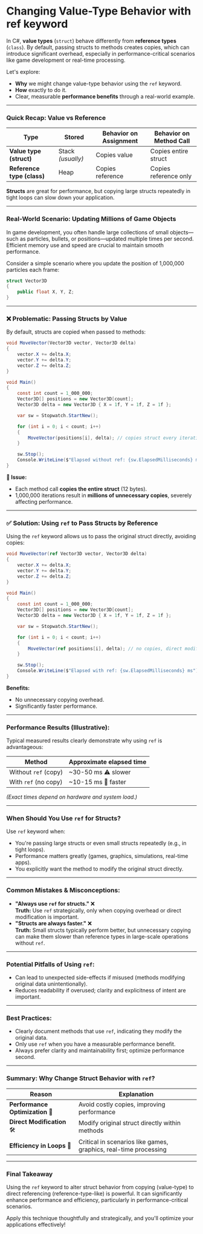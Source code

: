 # Changing Value-Type Behavior with ref keyword

In C#, **value types** (`struct`) behave differently from **reference types** (`class`). By default, passing structs to methods creates copies, which can introduce significant overhead, especially in performance-critical scenarios like game development or real-time processing.

Let's explore:

* **Why** we might change value-type behavior using the `ref` keyword.
* **How** exactly to do it.
* Clear, measurable **performance benefits** through a real-world example.

***

### **Quick Recap: Value vs Reference**

| Type                       | Stored            | Behavior on Assignment | Behavior on Method Call |
| -------------------------- | ----------------- | ---------------------- | ----------------------- |
| **Value type (struct)**    | Stack _(usually)_ | Copies value           | Copies entire struct    |
| **Reference type (class)** | Heap              | Copies reference       | Copies reference only   |

**Structs** are great for performance, but copying large structs repeatedly in tight loops can slow down your application.

***

### **Real-World Scenario: Updating Millions of Game Objects**

In game development, you often handle large collections of small objects—such as particles, bullets, or positions—updated multiple times per second. Efficient memory use and speed are crucial to maintain smooth performance.

Consider a simple scenario where you update the position of 1,000,000 particles each frame:

```csharp
struct Vector3D
{
    public float X, Y, Z;
}
```

***

### ❌ **Problematic: Passing Structs by Value**

By default, structs are copied when passed to methods:

```csharp
void MoveVector(Vector3D vector, Vector3D delta)
{
    vector.X += delta.X;
    vector.Y += delta.Y;
    vector.Z += delta.Z;
}

void Main()
{
    const int count = 1_000_000;
    Vector3D[] positions = new Vector3D[count];
    Vector3D delta = new Vector3D { X = 1f, Y = 1f, Z = 1f };

    var sw = Stopwatch.StartNew();

    for (int i = 0; i < count; i++)
    {
        MoveVector(positions[i], delta); // copies struct every iteration
    }

    sw.Stop();
    Console.WriteLine($"Elapsed without ref: {sw.ElapsedMilliseconds} ms");
}
```

**🚨 Issue:**

* Each method call **copies the entire struct** (12 bytes).
* 1,000,000 iterations result in **millions of unnecessary copies**, severely affecting performance.

***

### ✅ **Solution: Using `ref` to Pass Structs by Reference**

Using the `ref` keyword allows us to pass the original struct directly, avoiding copies:

```csharp
void MoveVector(ref Vector3D vector, Vector3D delta)
{
    vector.X += delta.X;
    vector.Y += delta.Y;
    vector.Z += delta.Z;
}

void Main()
{
    const int count = 1_000_000;
    Vector3D[] positions = new Vector3D[count];
    Vector3D delta = new Vector3D { X = 1f, Y = 1f, Z = 1f };

    var sw = Stopwatch.StartNew();

    for (int i = 0; i < count; i++)
    {
        MoveVector(ref positions[i], delta); // no copies, direct modification
    }

    sw.Stop();
    Console.WriteLine($"Elapsed with ref: {sw.ElapsedMilliseconds} ms");
}
```

**Benefits:**

* No unnecessary copying overhead.
* Significantly faster performance.

***

### **Performance Results (Illustrative):**

Typical measured results clearly demonstrate why using `ref` is advantageous:

| Method               | Approximate elapsed time |
| -------------------- | ------------------------ |
| Without `ref` (copy) | \~30-50 ms ⚠️ slower     |
| With `ref` (no copy) | \~10-15 ms 🚀 faster     |

_(Exact times depend on hardware and system load.)_

***

### **When Should You Use `ref` for Structs?**

Use `ref` keyword when:

* You're passing large structs or even small structs repeatedly (e.g., in tight loops).
* Performance matters greatly (games, graphics, simulations, real-time apps).
* You explicitly want the method to modify the original struct directly.

***

### **Common Mistakes & Misconceptions:**

* **"Always use `ref` for structs."** ❌\
  **Truth:** Use `ref` strategically, only when copying overhead or direct modification is important.
* **"Structs are always faster."** ❌\
  **Truth:** Small structs typically perform better, but unnecessary copying can make them slower than reference types in large-scale operations without `ref`.

***

### **Potential Pitfalls of Using `ref`:**

* Can lead to unexpected side-effects if misused (methods modifying original data unintentionally).
* Reduces readability if overused; clarity and explicitness of intent are important.

***

### **Best Practices:**

* Clearly document methods that use `ref`, indicating they modify the original data.
* Only use `ref` when you have a measurable performance benefit.
* Always prefer clarity and maintainability first; optimize performance second.

***

### **Summary: Why Change Struct Behavior with `ref`?**

| Reason                          | Explanation                                                      |
| ------------------------------- | ---------------------------------------------------------------- |
| **Performance Optimization** 🚀 | Avoid costly copies, improving performance                       |
| **Direct Modification** 🛠️     | Modify original struct directly within methods                   |
| **Efficiency in Loops** 🔄      | Critical in scenarios like games, graphics, real-time processing |

***

### **Final Takeaway**

Using the `ref` keyword to alter struct behavior from copying (value-type) to direct referencing (reference-type-like) is powerful. It can significantly enhance performance and efficiency, particularly in performance-critical scenarios.

Apply this technique thoughtfully and strategically, and you'll optimize your applications effectively!
